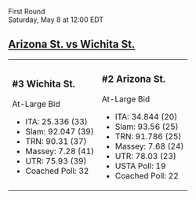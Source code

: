 First Round  
Saturday, May 8 at 12:00 EDT
## [Arizona St. vs Wichita St.](https://www.ncaa.com/game/5833395) 

<table><tr><td>  

### #3 Wichita St.  

At-Large Bid  
- ITA: 25.336 (33)  
- Slam: 92.047 (39)  
- TRN: 90.31 (37)  
- Massey: 7.28 (41)  
- UTR: 75.93 (39)  
- Coached Poll: 32  

</td><td>  

### #2 Arizona St.  

At-Large Bid  
- ITA: 34.844 (20)  
- Slam: 93.56 (25)  
- TRN: 91.786 (25)  
- Massey: 7.68 (24)  
- UTR: 78.03 (23)  
- USTA Poll: 19  
- Coached Poll: 22  

</td></tr></table>  